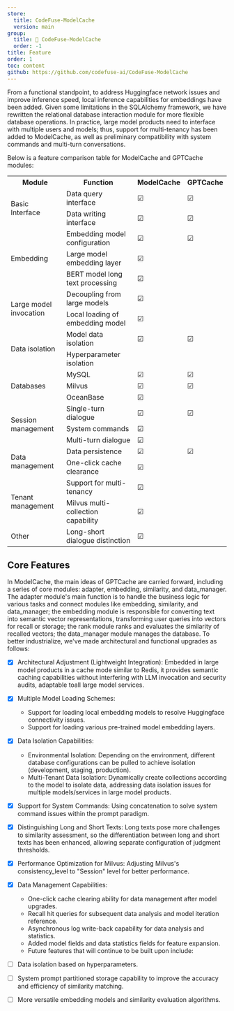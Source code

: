 ```yaml
---
store:
  title: CodeFuse-ModelCache
  version: main
group:
  title: 🌱 CodeFuse-ModelCache
  order: -1
title: Feature
order: 1
toc: content
github: https://github.com/codefuse-ai/CodeFuse-ModelCache
---
```


From a functional standpoint, to address Huggingface network issues and improve inference speed, local inference capabilities for embeddings have been added. Given some limitations in the SQLAlchemy framework, we have rewritten the relational database interaction module for more flexible database operations. In practice, large model products need to interface with multiple users and models; thus, support for multi-tenancy has been added to ModelCache, as well as preliminary compatibility with system commands and multi-turn conversations.

Below is a feature comparison table for ModelCache and GPTCache modules:

<table>
  <tr>
    <th rowspan="2">Module</th>
    <th rowspan="2">Function</th>

  </tr>
  <tr>
    <th>ModelCache</th>
    <th>GPTCache</th>
  </tr>
  <tr>
    <td rowspan="2">Basic Interface</td>
    <td>Data query interface</td>
    <td class="checkmark">&#9745; </td>
    <td class="checkmark">&#9745; </td>
  </tr>
  <tr>
    <td>Data writing interface</td>
    <td class="checkmark">&#9745; </td>
    <td class="checkmark">&#9745; </td>
  </tr>
  <tr>
    <td rowspan="3">Embedding</td>
    <td>Embedding model configuration</td>
    <td class="checkmark">&#9745; </td>
    <td class="checkmark">&#9745; </td>
  </tr>
  <tr>
    <td>Large model embedding layer</td>
    <td class="checkmark">&#9745; </td>
    <td></td>
  </tr>
  <tr>
    <td>BERT model long text processing</td>
    <td class="checkmark">&#9745; </td>
    <td></td>
  </tr>
  <tr>
    <td rowspan="2">Large model invocation</td>
    <td>Decoupling from large models</td>
    <td class="checkmark">&#9745; </td>
    <td></td>
  </tr>
  <tr>
    <td>Local loading of embedding model</td>
    <td class="checkmark">&#9745; </td>
    <td></td>
  </tr>
  <tr>
    <td rowspan="2">Data isolation</td>
    <td>Model data isolation</td>
    <td class="checkmark">&#9745; </td>
    <td class="checkmark">&#9745; </td>
  </tr>
  <tr>
    <td>Hyperparameter isolation</td>
    <td></td>
    <td></td>
  </tr>
  <tr>
    <td rowspan="3">Databases</td>
    <td>MySQL</td>
    <td class="checkmark">&#9745; </td>
    <td class="checkmark">&#9745; </td>
  </tr>
  <tr>
    <td>Milvus</td>
    <td class="checkmark">&#9745; </td>
    <td class="checkmark">&#9745; </td>
  </tr>
  <tr>
    <td>OceanBase</td>
    <td class="checkmark">&#9745; </td>
    <td></td>
  </tr>
  <tr>
    <td rowspan="3">Session management</td>
    <td>Single-turn dialogue</td>
    <td class="checkmark">&#9745; </td>
    <td class="checkmark">&#9745; </td>
  </tr>
  <tr>
    <td>System commands</td>
    <td class="checkmark">&#9745; </td>
    <td></td>
  </tr>
  <tr>
    <td>Multi-turn dialogue</td>
    <td class="checkmark">&#9745; </td>
    <td></td>
  </tr>
  <tr>
    <td rowspan="2">Data management</td>
    <td>Data persistence</td>
    <td class="checkmark">&#9745; </td>
    <td class="checkmark">&#9745; </td>
  </tr>
  <tr>
    <td>One-click cache clearance</td>
    <td class="checkmark">&#9745; </td>
    <td></td>
  </tr>
  <tr>
    <td rowspan="2">Tenant management</td>
    <td>Support for multi-tenancy</td>
    <td class="checkmark">&#9745; </td>
    <td></td>
  </tr>
  <tr>
    <td>Milvus multi-collection capability</td>
    <td class="checkmark">&#9745; </td>
    <td></td>
  </tr>
  <tr>
    <td>Other</td>
    <td>Long-short dialogue distinction</td>
    <td class="checkmark">&#9745; </td>
    <td></td>
  </tr>
</table>

## Core Features

In ModelCache, the main ideas of GPTCache are carried forward, including a series of core modules: adapter, embedding, similarity, and data_manager. The adapter module's main function is to handle the business logic for various tasks and connect modules like embedding, similarity, and data_manager; the embedding module is responsible for converting text into semantic vector representations, transforming user queries into vectors for recall or storage; the rank module ranks and evaluates the similarity of recalled vectors; the data_manager module manages the database. To better industrialize, we've made architectural and functional upgrades as follows:

- [x] Architectural Adjustment (Lightweight Integration): Embedded in large model products in a cache mode similar to Redis, it provides semantic caching capabilities without interfering with LLM invocation and security audits, adaptable toall large model services.

- [x] Multiple Model Loading Schemes:

  - Support for loading local embedding models to resolve Huggingface connectivity issues.
  - Support for loading various pre-trained model embedding layers.

- [x] Data Isolation Capabilities:

  - Environmental Isolation: Depending on the environment, different database configurations can be pulled to achieve isolation (development, staging, production).
  - Multi-Tenant Data Isolation: Dynamically create collections according to the model to isolate data, addressing data isolation issues for multiple models/services in large model products.

- [x] Support for System Commands: Using concatenation to solve system command issues within the prompt paradigm.

- [x] Distinguishing Long and Short Texts: Long texts pose more challenges to similarity assessment, so the differentiation between long and short texts has been enhanced, allowing separate configuration of judgment thresholds.

- [x] Performance Optimization for Milvus: Adjusting Milvus's consistency_level to "Session" level for better performance.

- [x] Data Management Capabilities:
  - One-click cache clearing ability for data management after model upgrades.
  - Recall hit queries for subsequent data analysis and model iteration reference.
  - Asynchronous log write-back capability for data analysis and statistics.
  - Added model fields and data statistics fields for feature expansion.
  - Future features that will continue to be built upon include:
- [ ] Data isolation based on hyperparameters.
- [ ] System prompt partitioned storage capability to improve the accuracy and efficiency of similarity matching.
- [ ] More versatile embedding models and similarity evaluation algorithms.
